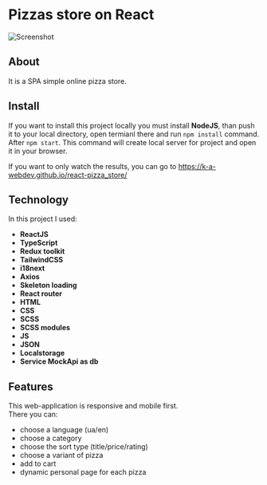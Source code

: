 # Pizzas store on React

![Screenshot](https://github.com/k-a-webdev/test_readme/assets/130480023/03a0558b-cd3c-4991-851d-d6d1673d5f7e)


## About
It is a SPA simple online pizza store.

## Install
If you want to install this project locally you must install __NodeJS__, than push it to your local directory, open termianl there and run `npm install` command. After `npm start`. This command will create local server for project and open it in your browser.

If you want to only watch the results, you can go to https://k-a-webdev.github.io/react-pizza_store/

## Technology 
In this project I used:
* __ReactJS__
* __TypeScript__
* __Redux toolkit__
* __TailwindCSS__
* __i18next__
* __Axios__
* __Skeleton loading__
* __React router__
* __HTML__
* __CSS__
* __SCSS__
* __SCSS modules__
* __JS__
* __JSON__
* __Localstorage__
* __Service MockApi as db__

## Features
This web-application is responsive and mobile first. \
There you can:
* choose a language (ua/en)
* choose a category
* choose the sort type (title/price/rating)
* choose a variant of pizza
* add to cart
* dynamic personal page for each pizza
